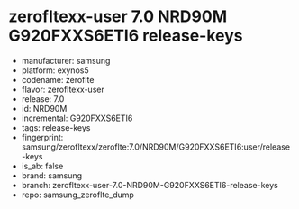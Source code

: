 # zerofltexx-user 7.0 NRD90M G920FXXS6ETI6 release-keys
- manufacturer: samsung
- platform: exynos5
- codename: zeroflte
- flavor: zerofltexx-user
- release: 7.0
- id: NRD90M
- incremental: G920FXXS6ETI6
- tags: release-keys
- fingerprint: samsung/zerofltexx/zeroflte:7.0/NRD90M/G920FXXS6ETI6:user/release-keys
- is_ab: false
- brand: samsung
- branch: zerofltexx-user-7.0-NRD90M-G920FXXS6ETI6-release-keys
- repo: samsung_zeroflte_dump
